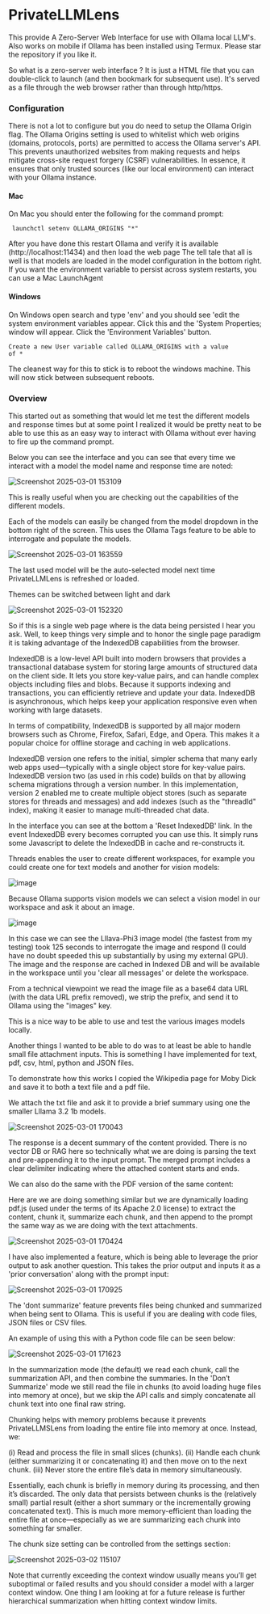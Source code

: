 # PrivateLLMLens
This provide A Zero-Server Web Interface for use with Ollama local LLM's. Also works on mobile if Ollama has been installed using Termux. Please star the repository if you like it.

So what is a zero-server web interface ? It is just a HTML file that you can double-click to launch (and then bookmark for subsequent use). It's served as a file through the web browser rather than through http/https.

### Configuration
There is not a lot to configure but you do need to setup the Ollama Origin flag. The Ollama Origins setting is used to whitelist which web origins (domains, protocols, ports) are permitted to access the Ollama server's API. This prevents unauthorized websites from making requests and helps mitigate cross-site request forgery (CSRF) vulnerabilities. In essence, it ensures that only trusted sources (like our local  environment) can interact with your Ollama instance.

#### Mac
On Mac you should enter the following for the command prompt:

<code> launchctl setenv OLLAMA_ORIGINS "*" </code>

After you have done this restart Ollama and verify it is available (http://localhost:11434) and then load the web page
The tell tale that all is well is that models are loaded in the model configuration in the bottom right.
If you want the environment variable to persist across system restarts, you can use a Mac LaunchAgent

#### Windows
On Windows open search and type 'env' and you should see 'edit the system environment variables appear. Click this and the 'System Properties; window will appear. Click the 'Environment Variables' button. 

<code>Create a new User variable called OLLAMA_ORIGINS with a value of * </code> 

The cleanest way for this to stick is to reboot the windows machine. This will now stick between subsequent reboots.

### Overview

This started out as something that would let me test the different models and response times but at some point I realized it would be pretty neat to be able to use this as an easy way to interact with Ollama without ever having to fire up the command prompt. 

Below you can see the interface and you can see that every time we interact with a model the model name and response time are noted:

![Screenshot 2025-03-01 153109](https://github.com/user-attachments/assets/00c2770e-a72e-4bb0-8a0d-ef3e2b5d04f0)

This is really useful when you are checking out the capabilities of the different models.

Each of the models can easily be changed from the model dropdown in the bottom right of the screen. This uses the Ollama Tags feature to be able to interrogate and populate the models.

![Screenshot 2025-03-01 163559](https://github.com/user-attachments/assets/bd9feb03-ea14-4591-bda3-cf9c837f8773)

The last used model will be the auto-selected model next time PrivateLLMLens is refreshed or loaded.

Themes can be switched between light and dark

![Screenshot 2025-03-01 152320](https://github.com/user-attachments/assets/3d388f21-af27-4222-95f6-2d03f625b43f)


So if this is a single web page where is the data being persisted I hear you ask. Well, to keep things very simple and to honor the single page paradigm it is taking advantage of the IndexedDB capabilities from the browser. 

IndexedDB is a low-level API built into modern browsers that provides a transactional database system for storing large amounts of structured data on the client side. It lets you store key-value pairs, and can handle complex objects including files and blobs. Because it supports indexing and transactions, you can efficiently retrieve and update your data. IndexedDB is asynchronous, which helps keep your application responsive even when working with large datasets.

In terms of compatibility, IndexedDB is supported by all major modern browsers such as Chrome, Firefox, Safari, Edge, and Opera. This makes it a popular choice for offline storage and caching in web applications.

IndexedDB version one refers to the initial, simpler schema that many early web apps used—typically with a single object store for key-value pairs. IndexedDB version two (as used in rhis code) builds on that by allowing schema migrations through a version number. In this implementation, version 2 enabled me to create multiple object stores (such as separate stores for threads and messages) and add indexes (such as the "threadId" index), making it easier to manage multi-threaded chat data.

In the interface you can see at the bottom a 'Reset IndexedDB' link. In the event IndexedDB every becomes corrupted you can use this. It simply runs some Javascript to delete the IndexedDB in cache and re-constructs it.

Threads enables the user to create different workspaces, for example you could create one for text models and another for vision models:

![image](https://github.com/user-attachments/assets/36c26aeb-2a28-4929-bd40-130ec1ef47b4)


Because Ollama supports vision models we can select a vision model in our workspace and ask it about an image.

![image](https://github.com/user-attachments/assets/208a7c92-6697-4df0-b81c-fcb3325cb4cc)

In this case we can see the Lllava-Phi3 image model (the fastest from my testing) took 125 seconds to interrogate the image and respond (I could have no doubt speeded this up substantially by using my external GPU). The image and the response are cached in Indexed DB and will be available in the workspace until you 'clear all messages' or delete the workspace.

From a technical viewpoint we read the image file as a base64 data URL (with the data URL prefix removed), we strip the prefix, and send it to Ollama using the "images" key.

This is a nice way to be able to use and test the various images models locally.

Another things I wanted to be able to do was to at least be able to handle small file attachment inputs. This is something I have implemented for text, pdf, csv, html, python and JSON files.

To demonstrate how this works I copied the Wikipedia page for Moby Dick and save it to both a text file and a pdf file.

We attach the txt file and ask it to provide a brief summary using one the smaller Lllama 3.2 1b models. 

![Screenshot 2025-03-01 170043](https://github.com/user-attachments/assets/3a6f6b84-1efe-4a69-a5ed-fd2953636dfe)

The response is a decent summary of the content provided. There is no vector DB or RAG here so technically what we are doing is parsing the text and pre-appending it to the input prompt. The merged prompt  includes a clear delimiter indicating where the attached content starts and ends. 

We can also do the same with the PDF version of the same content:

Here are we are doing something similar but we are dynamically loading pdf.js (used under the terms of its Apache 2.0 license) to extract the content, chunk it, summarize each chunk, and then append to the prompt the same way as we are doing with the text attachments.

![Screenshot 2025-03-01 170424](https://github.com/user-attachments/assets/d1b81234-f1e7-4d0f-b4e3-4df189d5e1f6)

I have also implemented a feature, which is being able to leverage the prior output to ask another question. This takes the prior output and inputs it as a 'prior conversation' along with the prompt input:

![Screenshot 2025-03-01 170925](https://github.com/user-attachments/assets/bc3a25dc-96b8-40b9-b367-101274fb5de5)

The 'dont summarize' feature prevents files being chunked and summarized when being sent to Ollama. This is useful if you are dealing with code files, JSON files or CSV files.

An example of using this with a Python code file can be seen below:

![Screenshot 2025-03-01 171623](https://github.com/user-attachments/assets/78cb9a59-c03d-48e7-b9b4-5eaade8fb907)

In the summarization mode (the default) we read each chunk, call the summarization API, and then combine the summaries. In the 'Don’t Summarize' mode we still read the file in chunks (to avoid loading huge files into memory at once), but we skip the API calls and simply concatenate all chunk text into one final raw string.

Chunking helps with memory problems because it prevents PrivateLLMSLens from loading the entire file into memory at once. Instead, we:

(i)   Read and process the file in small slices (chunks).
(ii)  Handle each chunk (either summarizing it or concatenating it) and then move on to the next chunk.
(iii) Never store the entire file’s data in memory simultaneously.

Essentially, each chunk is briefly in memory during its processing, and then it’s discarded. The only data that persists between chunks is the (relatively small) partial result (either a short summary or the incrementally growing concatenated text). This is much more memory-efficient than loading the entire file at once—especially as we are summarizing each chunk into something far smaller.

The chunk size setting can be controlled from the settings section:

![Screenshot 2025-03-02 115107](https://github.com/user-attachments/assets/ccda1440-4b48-4256-b8d6-87e6c9b50587)

Note that currently exceeding the context window usually means you’ll get suboptimal or failed results and you should consider a model with a larger context window. One thing I am looking at for a future release is further hierarchical summarization when hitting context window limits.








